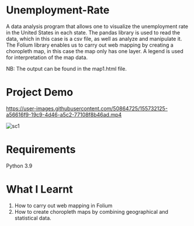# Unemployment-Rate
A data analysis program that allows one to visualize the unemployment rate in the United States in each state.
The pandas library is used to read the data, which in this case is a csv file, as well as analyze and manipulate it.
The Folium library enables us to carry out web mapping by creating a choropleth map, in this case the map only has one layer.
A legend is used for interpretation of the map data. 

NB: The output can be found in the map1.html file. 

# Project Demo
https://user-images.githubusercontent.com/50864725/155732125-a56616f9-19c9-4d46-a5c2-77108f8b46ad.mp4

![sc1](https://user-images.githubusercontent.com/50864725/155731596-2eddb755-0c5c-49cc-bb73-2113ad858d05.PNG)

# Requirements
Python 3.9 

# What I Learnt
1. How to carry out web mapping in Folium 
2. How to create choropleth maps by combining geographical and statistical data. 

